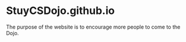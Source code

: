 # StuyCSDojo.github.io

The purpose of the website is to encourage more people to come to the Dojo.
